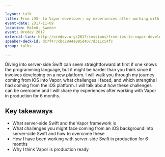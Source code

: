 ```yaml
---

layout: talk
title: From iOS- to Vapor developer; my experiences after working with server-side Swift in production for 6 months
event-date: 2017-11-09
location: Malmö, Sweden
event: Øredev 2017
external-link: http://oredev.org/2017/sessions/from-ios-to-vapor-developer-my-experiences-after-working-with-server-side-swift-in-production-for-6-months
speaker-deck-id: dc7f477cbc2844e885d4077d311c54fc
group: talks

---
```


Diving into server-side Swift can seem straightforward at first if one knows the programming language, but it might be harder than you think since it involves developing on a new platform. I will walk you through my journey coming from iOS into Vapor, what challenges I faced, and which strengths I had coming from the iOS platform. I will talk about how these challenges can be overcome and I will share my experiences after working with Vapor in production for 6 months.

## Key takeaways
- What server-side Swift and the Vapor framework is
- What challenges you might face coming from an iOS background into server-side Swift and how to overcome these
- How I have been working with server-side Swift in production for 6 months
- Why I think Vapor is production ready